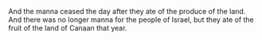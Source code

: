 And the manna ceased the day after they ate of the produce of the land. And there was no longer manna for the people of Israel, but they ate of the fruit of the land of Canaan that year.
